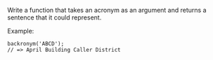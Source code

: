 Write a function that takes an acronym as an argument and returns a sentence that it could represent.

Example:
```
backronym('ABCD');
// => April Building Caller District
```
